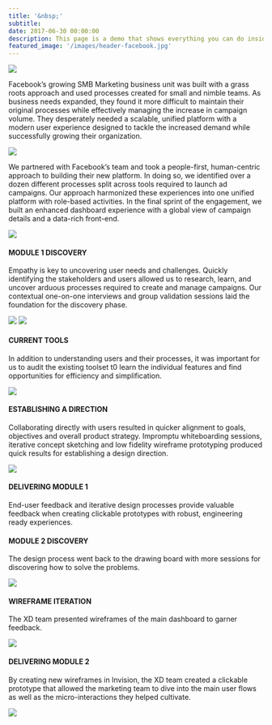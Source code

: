 ```yaml
---
title: '&nbsp;'
subtitle:
date: 2017-06-30 00:00:00
description: This page is a demo that shows everything you can do inside portfolio and blog posts.
featured_image: '/images/header-facebook.jpg'
---
```


<img src="../images/story-poster-facebook.png">

Facebook’s growing SMB Marketing business unit was built with a grass roots approach and used processes created for small and nimble teams. As business needs expanded, they found it more difficult to maintain their original processes while effectively managing the increase in campaign volume. They desperately needed a scalable, unified platform with a modern user experience designed to tackle the increased demand while successfully growing their organization.

<img src="../images/story-facebook-1.jpg">

We partnered with Facebook’s team and took a people-first, human-centric approach to building their new platform. In doing so, we identified over a dozen different processes split across tools required to launch ad campaigns. Our approach harmonized these experiences into one unified platform with role-based activities. In the final sprint of the engagement, we built an enhanced dashboard experience with a global view of campaign details and a data-rich front-end.

<img src="../images/story-facebook-2.png">

#### MODULE 1 DISCOVERY
Empathy is key to uncovering user needs and challenges. Quickly identifying the stakeholders and users allowed us to research, learn, and uncover arduous processes required to create and manage campaigns. Our contextual one-on-one interviews and group validation sessions laid the foundation for the discovery phase.

<img src="../images/story-facebook-3.jpg">
<img src="../images/story-facebook-4.png">

#### CURRENT TOOLS
In addition to understanding users and their processes, it was important for us to audit the existing toolset t0 learn the individual features and find opportunities for efficiency and simplification.

<img src="../images/story-facebook-5.png">


#### ESTABLISHING A DIRECTION
Collaborating directly with users resulted in quicker alignment to goals, objectives and overall product strategy. Impromptu whiteboarding sessions, iterative concept sketching and low fidelity wireframe prototyping produced quick results for establishing a design direction.

<img src="../images/story-facebook-6.png">

#### DELIVERING MODULE 1
End-user feedback and iterative design processes provide valuable feedback when creating clickable prototypes with robust, engineering ready experiences.


#### MODULE 2 DISCOVERY
The design process went back to the drawing board with more sessions for discovering how to solve the problems.

<img src="../images/story-facebook-7.png">

#### WIREFRAME ITERATION
The XD team presented wireframes of the main dashboard to garner feedback.

<img src="../images/story-facebook-8.jpg">

#### DELIVERING MODULE 2
By creating new wireframes in Invision, the XD team created a clickable prototype that allowed the marketing team to dive into the main user flows as well as the micro-interactions they helped cultivate.

<img src="../images/story-facebook-8b.png">
